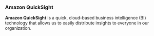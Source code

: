 ### Amazon QuickSight

**Amazon QuickSight** is a quick, cloud-based business intelligence (BI) technology that allows us to easily distribute insights to everyone in our organization.

